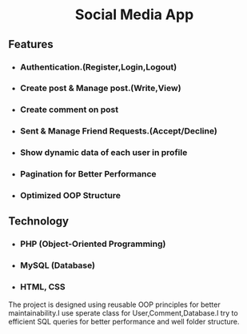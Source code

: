 # <center>Social Media App</center>

## Features
* ### Authentication.(Register,Login,Logout)
* ### Create post & Manage post.(Write,View)
* ### Create comment on post 
* ### Sent & Manage Friend Requests.(Accept/Decline)
* ### Show dynamic data of each user in profile
* ### Pagination for Better Performance
* ### Optimized OOP Structure 

## Technology
* ### PHP (Object-Oriented Programming)
* ### MySQL (Database)
* ### HTML, CSS 

The project is designed using reusable OOP principles for better maintainability.I use sperate class for User,Comment,Database.I try to efficient SQL queries for better performance and well folder structure.
